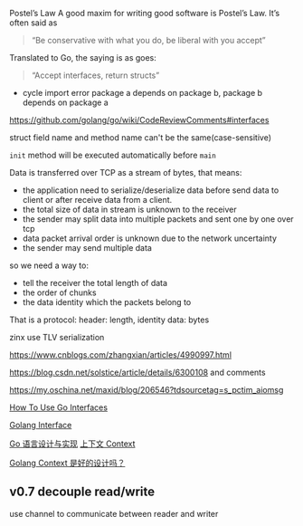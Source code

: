 Postel’s Law
A good maxim for writing good software is Postel’s Law. It’s often said as

> “Be conservative with what you do, be liberal with you accept”

Translated to Go, the saying is as goes:

> “Accept interfaces, return structs”
  


* cycle import error
package a depends on package b, package b depends on package a

https://github.com/golang/go/wiki/CodeReviewComments#interfaces

struct field name and method name can't be the same(case-sensitive)

`init` method will be executed automatically before `main`

Data is transferred over TCP as a stream of bytes, that means:
* the application need to serialize/deserialize data before send data to client or after receive data from a client.
* the total size of data in stream is unknown to the receiver
* the sender may split data into multiple packets and sent one by one over tcp
* data packet arrival order is unknown due to the network uncertainty
* the sender may send multiple data

so we need a way to: 
* tell the receiver the total length of data
* the order of chunks
* the data identity which the packets belong to

That is a protocol:
header: length, identity
data: bytes

zinx use TLV serialization 

https://www.cnblogs.com/zhangxian/articles/4990997.html

https://blog.csdn.net/solstice/article/details/6300108 and comments

https://my.oschina.net/maxid/blog/206546?tdsourcetag=s_pctim_aiomsg

[How To Use Go Interfaces](https://blog.chewxy.com/2018/03/18/golang-interfaces/)

[Golang Interface](https://www.golangprograms.com/go-language/interface.html)

[Go 语言设计与实现](https://draveness.me/golang/)
[](https://draveness.me/)
[上下文 Context](https://draveness.me/golang/docs/part3-runtime/ch06-concurrency/golang-context/)

[Golang Context 是好的设计吗？](https://segmentfault.com/a/1190000017394302)

## v0.7 decouple read/write
use channel to communicate between reader and writer